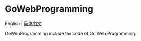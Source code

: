 # GoWebProgramming

English | [简体中文](./README-zh.md "简体中文")

GoWebProgramming include the code of Go Web Programming.